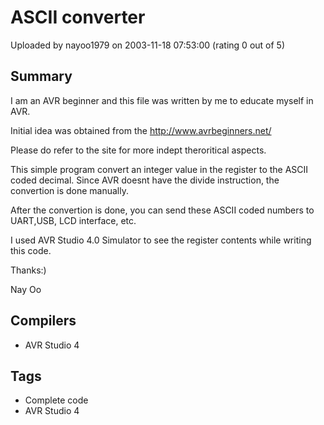 # ASCII converter

Uploaded by nayoo1979 on 2003-11-18 07:53:00 (rating 0 out of 5)

## Summary

I am an AVR beginner and this file was written by me to educate myself in AVR.  

Initial idea was obtained from the <http://www.avrbeginners.net/>  

Please do refer to the site for more indept theroritical aspects.


This simple program convert an integer value in the register to the ASCII coded decimal. Since AVR doesnt have the divide instruction, the convertion is done manually.  

After the convertion is done, you can send these ASCII coded numbers to UART,USB, LCD interface, etc.  

I used AVR Studio 4.0 Simulator to see the register contents while writing this code.


Thanks:)  

Nay Oo

## Compilers

- AVR Studio 4

## Tags

- Complete code
- AVR Studio 4
